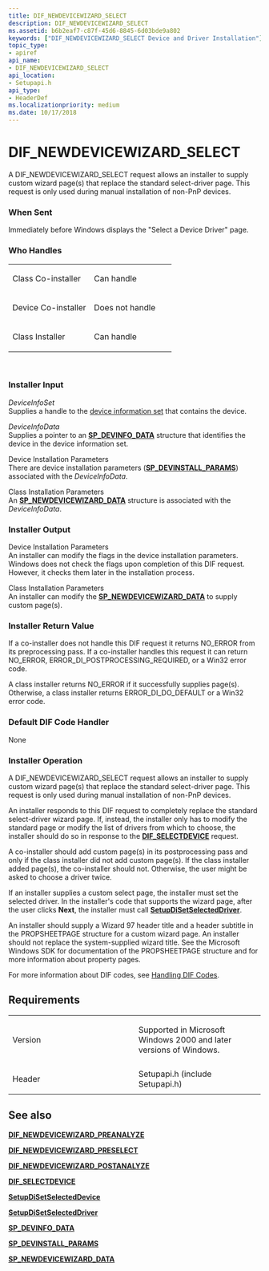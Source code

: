 ```yaml
---
title: DIF_NEWDEVICEWIZARD_SELECT
description: DIF_NEWDEVICEWIZARD_SELECT
ms.assetid: b6b2eaf7-c87f-45d6-8845-6d03bde9a802
keywords: ["DIF_NEWDEVICEWIZARD_SELECT Device and Driver Installation"]
topic_type:
- apiref
api_name:
- DIF_NEWDEVICEWIZARD_SELECT
api_location:
- Setupapi.h
api_type:
- HeaderDef
ms.localizationpriority: medium
ms.date: 10/17/2018
---
```


# DIF_NEWDEVICEWIZARD_SELECT


A DIF_NEWDEVICEWIZARD_SELECT request allows an installer to supply custom wizard page(s) that replace the standard select-driver page. This request is only used during manual installation of non-PnP devices.

### When Sent

Immediately before Windows displays the "Select a Device Driver" page.

### Who Handles

<table>
<colgroup>
<col width="50%" />
<col width="50%" />
</colgroup>
<tbody>
<tr class="odd">
<td align="left"><p>Class Co-installer</p></td>
<td align="left"><p>Can handle</p></td>
</tr>
<tr class="even">
<td align="left"><p>Device Co-installer</p></td>
<td align="left"><p>Does not handle</p></td>
</tr>
<tr class="odd">
<td align="left"><p>Class Installer</p></td>
<td align="left"><p>Can handle</p></td>
</tr>
</tbody>
</table>

 

### Installer Input

<a href="" id="deviceinfoset"></a>*DeviceInfoSet*  
Supplies a handle to the [device information set](https://msdn.microsoft.com/library/windows/hardware/ff541247) that contains the device.

<a href="" id="deviceinfodata"></a>*DeviceInfoData*  
Supplies a pointer to an [**SP_DEVINFO_DATA**](https://msdn.microsoft.com/library/windows/hardware/ff552344) structure that identifies the device in the device information set.

<a href="" id="device-installation-parameters-"></a>Device Installation Parameters   
There are device installation parameters ([**SP_DEVINSTALL_PARAMS**](https://msdn.microsoft.com/library/windows/hardware/ff552346)) associated with the *DeviceInfoData*.

<a href="" id="class-installation-parameters"></a>Class Installation Parameters  
An [**SP_NEWDEVICEWIZARD_DATA**](https://msdn.microsoft.com/library/windows/hardware/ff553305) structure is associated with the *DeviceInfoData*.

### Installer Output

<a href="" id="device-installation-parameters"></a>Device Installation Parameters  
An installer can modify the flags in the device installation parameters. Windows does not check the flags upon completion of this DIF request. However, it checks them later in the installation process.

<a href="" id="class-installation-parameters"></a>Class Installation Parameters  
An installer can modify the [**SP_NEWDEVICEWIZARD_DATA**](https://msdn.microsoft.com/library/windows/hardware/ff553305) to supply custom page(s).

### Installer Return Value

If a co-installer does not handle this DIF request it returns NO_ERROR from its preprocessing pass. If a co-installer handles this request it can return NO_ERROR, ERROR_DI_POSTPROCESSING_REQUIRED, or a Win32 error code.

A class installer returns NO_ERROR if it successfully supplies page(s). Otherwise, a class installer returns ERROR_DI_DO_DEFAULT or a Win32 error code.

### Default DIF Code Handler

None

### Installer Operation

A DIF_NEWDEVICEWIZARD_SELECT request allows an installer to supply custom wizard page(s) that replace the standard select-driver page. This request is only used during manual installation of non-PnP devices.

An installer responds to this DIF request to completely replace the standard select-driver wizard page. If, instead, the installer only has to modify the standard page or modify the list of drivers from which to choose, the installer should do so in response to the [**DIF_SELECTDEVICE**](dif-selectdevice.md) request.

A co-installer should add custom page(s) in its postprocessing pass and only if the class installer did not add custom page(s). If the class installer added page(s), the co-installer should not. Otherwise, the user might be asked to choose a driver twice.

If an installer supplies a custom select page, the installer must set the selected driver. In the installer's code that supports the wizard page, after the user clicks **Next**, the installer must call [**SetupDiSetSelectedDriver**](https://msdn.microsoft.com/library/windows/hardware/ff552183).

An installer should supply a Wizard 97 header title and a header subtitle in the PROPSHEETPAGE structure for a custom wizard page. An installer should not replace the system-supplied wizard title. See the Microsoft Windows SDK for documentation of the PROPSHEETPAGE structure and for more information about property pages.

For more information about DIF codes, see [Handling DIF Codes](https://msdn.microsoft.com/library/windows/hardware/ff546094).

Requirements
------------

<table>
<colgroup>
<col width="50%" />
<col width="50%" />
</colgroup>
<tbody>
<tr class="odd">
<td align="left"><p>Version</p></td>
<td align="left"><p>Supported in Microsoft Windows 2000 and later versions of Windows.</p></td>
</tr>
<tr class="even">
<td align="left"><p>Header</p></td>
<td align="left">Setupapi.h (include Setupapi.h)</td>
</tr>
</tbody>
</table>

## See also


[**DIF_NEWDEVICEWIZARD_PREANALYZE**](dif-newdevicewizard-preanalyze.md)

[**DIF_NEWDEVICEWIZARD_PRESELECT**](dif-newdevicewizard-preselect.md)

[**DIF_NEWDEVICEWIZARD_POSTANALYZE**](dif-newdevicewizard-postanalyze.md)

[**DIF_SELECTDEVICE**](dif-selectdevice.md)

[**SetupDiSetSelectedDevice**](https://msdn.microsoft.com/library/windows/hardware/ff552176)

[**SetupDiSetSelectedDriver**](https://msdn.microsoft.com/library/windows/hardware/ff552183)

[**SP_DEVINFO_DATA**](https://msdn.microsoft.com/library/windows/hardware/ff552344)

[**SP_DEVINSTALL_PARAMS**](https://msdn.microsoft.com/library/windows/hardware/ff552346)

[**SP_NEWDEVICEWIZARD_DATA**](https://msdn.microsoft.com/library/windows/hardware/ff553305)

 

 






